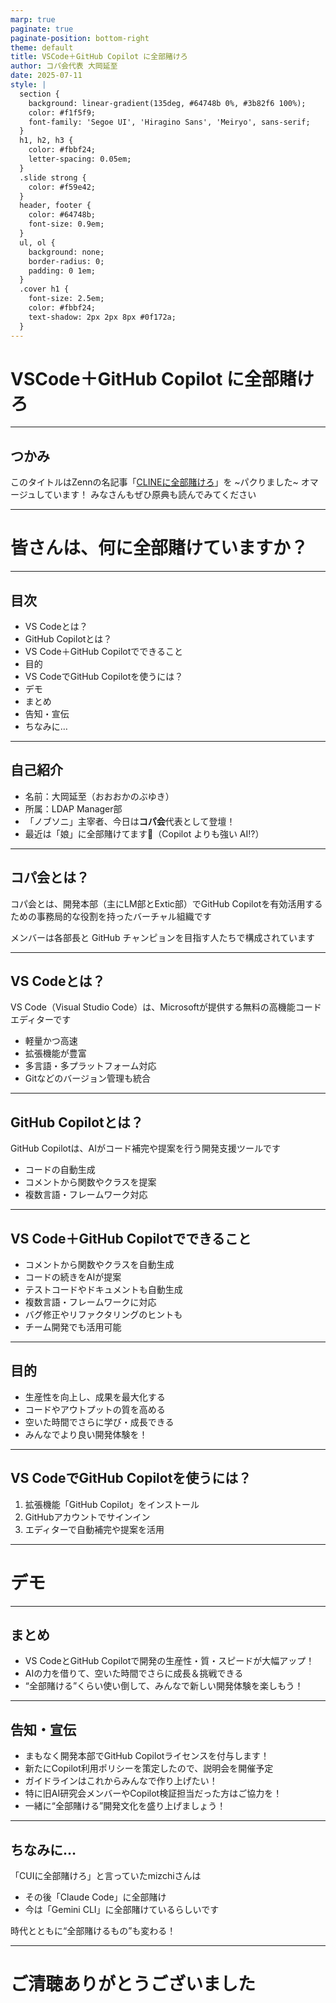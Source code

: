 ```yaml
---
marp: true
paginate: true
paginate-position: bottom-right
theme: default
title: VSCode＋GitHub Copilot に全部賭けろ
author: コパ会代表 大岡延至
date: 2025-07-11
style: |
  section {
    background: linear-gradient(135deg, #64748b 0%, #3b82f6 100%);
    color: #f1f5f9;
    font-family: 'Segoe UI', 'Hiragino Sans', 'Meiryo', sans-serif;
  }
  h1, h2, h3 {
    color: #fbbf24;
    letter-spacing: 0.05em;
  }
  .slide strong {
    color: #f59e42;
  }
  header, footer {
    color: #64748b;
    font-size: 0.9em;
  }
  ul, ol {
    background: none;
    border-radius: 0;
    padding: 0 1em;
  }
  .cover h1 {
    font-size: 2.5em;
    color: #fbbf24;
    text-shadow: 2px 2px 8px #0f172a;
  }
---
```


# VSCode＋GitHub Copilot に全部賭けろ

---

## つかみ

このタイトルはZennの名記事「[CLINEに全部賭けろ](https://zenn.dev/mizchi/articles/all-in-on-cline)」を ~パクりました~ オマージュしています！
みなさんもぜひ原典も読んでみてください

---

# 皆さんは、何に全部賭けていますか？

---

## 目次
- VS Codeとは？
- GitHub Copilotとは？
- VS Code＋GitHub Copilotでできること
- 目的
- VS CodeでGitHub Copilotを使うには？
- デモ
- まとめ
- 告知・宣伝
- ちなみに…

---

## 自己紹介

- 名前：大岡延至（おおおかのぶゆき）
- 所属：LDAP Manager部
- 「ノブソニ」主宰者、今日は**コパ会**代表として登壇！
- 最近は「娘」に全部賭けてます👧（Copilot よりも強い AI!?）

---

## コパ会とは？

コパ会とは、開発本部（主にLM部とExtic部）でGitHub Copilotを有効活用するための事務局的な役割を持ったバーチャル組織です

メンバーは各部長と GitHub チャンピョンを目指す人たちで構成されています

---

## VS Codeとは？

VS Code（Visual Studio Code）は、Microsoftが提供する無料の高機能コードエディターです
- 軽量かつ高速
- 拡張機能が豊富
- 多言語・多プラットフォーム対応
- Gitなどのバージョン管理も統合

---

## GitHub Copilotとは？

GitHub Copilotは、AIがコード補完や提案を行う開発支援ツールです
- コードの自動生成
- コメントから関数やクラスを提案
- 複数言語・フレームワーク対応

---

## VS Code＋GitHub Copilotでできること

- コメントから関数やクラスを自動生成
- コードの続きをAIが提案
- テストコードやドキュメントも自動生成
- 複数言語・フレームワークに対応
- バグ修正やリファクタリングのヒントも
- チーム開発でも活用可能

---

## 目的

- 生産性を向上し、成果を最大化する
- コードやアウトプットの質を高める
- 空いた時間でさらに学び・成長できる
- みんなでより良い開発体験を！

---

## VS CodeでGitHub Copilotを使うには？

1. 拡張機能「GitHub Copilot」をインストール
2. GitHubアカウントでサインイン
3. エディターで自動補完や提案を活用

---

# デモ

---

## まとめ

- VS CodeとGitHub Copilotで開発の生産性・質・スピードが大幅アップ！
- AIの力を借りて、空いた時間でさらに成長＆挑戦できる
- “全部賭ける”くらい使い倒して、みんなで新しい開発体験を楽しもう！

---

## 告知・宣伝

- まもなく開発本部でGitHub Copilotライセンスを付与します！
- 新たにCopilot利用ポリシーを策定したので、説明会を開催予定
- ガイドラインはこれからみんなで作り上げたい！
- 特に旧AI研究会メンバーやCopilot検証担当だった方はご協力を！
- 一緒に“全部賭ける”開発文化を盛り上げましょう！

---

## ちなみに…

「CUIに全部賭けろ」と言っていたmizchiさんは
- その後「Claude Code」に全部賭け
- 今は「Gemini CLI」に全部賭けているらしいです

時代とともに“全部賭けるもの”も変わる！

---

# ご清聴ありがとうございました
